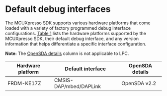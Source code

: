 # Default debug interfaces

The MCUXpresso SDK supports various hardware platforms that come loaded with a variety of factory programmed debug interface configurations. [Table 1](default_debug_interfaces.md#TABLE_HARDWAREPLATFORM) lists the hardware platforms supported by the MCUXpresso SDK, their default debug interface, and any version information that helps differentiate a specific interface configuration.

**Note:** The [OpenSDA details](default_debug_interfaces.md#OPENSDA) column is not applicable to LPC.

|Hardware platform|Default interface|OpenSDA details|
|-----------------|-----------------|---------------|
|FRDM-KE17Z|CMSIS-DAP/mbed/DAPLink|OpenSDA v2.2|

